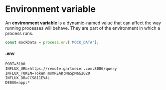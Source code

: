 # Environment variable

An **environment variable** is a dynamic-named value that can affect the way running processes will behave. They are part of the environment in which a process runs. 

```javascript
const mockData = process.env['MOCK_DATA'];
```

#### .env

```scheme
PORT=3100
INFLUX_URL=https://remote.gartmeier.com:8086/query
INFLUX_TOKEN=Token msmREAD:MaSpMa&2020
INFLUX_DB=CCS811EVAL
DEBUG=app:*

```



